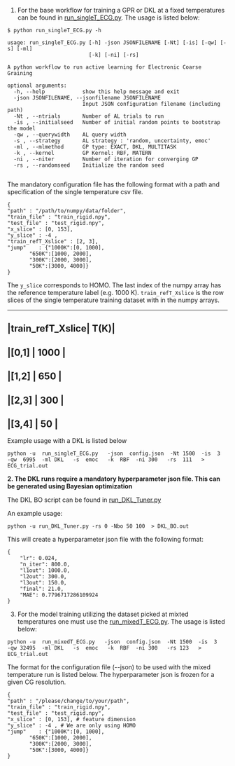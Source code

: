 
1. For the base workflow for training a GPR or DKL at a fixed temperatures can be found in [run_singleT_ECG.py](https://github.com/TheJacksonLab/ECG_ActiveLearning/blob/main/workflow/run_singleT_ECG.py). The usage is listed below:


```
$ python run_singleT_ECG.py -h

usage: run_singleT_ECG.py [-h] -json JSONFILENAME [-Nt] [-is] [-qw] [-s] [-ml]
                          [-k] [-ni] [-rs]

A python workflow to run active learning for Electronic Coarse Graining

optional arguments:
  -h, --help            show this help message and exit
  -json JSONFILENAME, --jsonfilename JSONFILENAME
                        Input JSON configuration filename (including path)
  -Nt , --ntrials       Number of AL trials to run
  -is , --initialseed   Number of initial random points to bootstrap the model
  -qw , --querywidth    AL query width
  -s , --strategy       AL strategy : 'random, uncertainty, emoc'
  -ml , --mlmethod      GP type: EXACT, DKL, MULTITASK
  -k , --kernel         GP Kernel: RBF, MATERN
  -ni , --niter         Number of iteration for converging GP
  -rs , --randomseed    Initialize the random seed


```

The mandatory configuration file has the following format with a path and specification of the single temperature csv file.

```
{
"path" : "/path/to/numpy/data/folder",
"train_file" : "train_rigid.npy",
"test_file" : "test_rigid.npy",
"x_slice" : [0, 153],
"y_slice" : -4 , 
"train_refT_Xslice" : [2, 3],
"jump"    : {"1000K":[0, 1000],
       "650K":[1000, 2000],
       "300K":[2000, 3000],
       "50K":[3000, 4000]}
}
```
The `y_slice` corresponds to HOMO. The last index of the numpy array has the reference temperature label (e.g. 1000 K). `train_refT_Xslice` is the row slices of the single temperature training dataset with in the numpy arrays.  
 _________________________
 |train_refT_Xslice| T(K)|
 -------------------------
 |[0,1]       | 1000     |
 -------------------------
 |[1,2]       | 650      |
 -------------------------
 |[2,3]       | 300      |
 -------------------------
 |[3,4]       | 50       |
 -------------------------

Example usage with a DKL is listed below 

```
python -u  run_singleT_ECG.py   -json  config.json  -Nt 1500  -is  3   -qw  6995  -ml DKL   -s  emoc   -k  RBF  -ni 300   -rs  111   > ECG_trial.out
```


**2.  The DKL runs require a mandatory hyperparameter json file. This can be generated using Bayesian optimization**

The DKL BO script can be found in [run_DKL_Tuner.py](https://github.com/TheJacksonLab/ECG_ActiveLearning/blob/main/workflow/run_DKL_Tuner.py)

An example usage:

```
python -u run_DKL_Tuner.py -rs 0 -Nbo 50 100  > DKL_BO.out
```

This will create a hyperparameter json file with the following format:

```
{
    "lr": 0.024,
    "n_iter": 800.0,
    "l1out": 1000.0,
    "l2out": 300.0,
    "l3out": 150.0,
    "final": 21.0,
    "MAE": 0.7796717286109924
}
```


3. For the model training utilizing the dataset picked at mixted temperatures one must use the [run_mixedT_ECG.py](https://github.com/TheJacksonLab/ECG_ActiveLearning/blob/main/workflow/run_mixedT_ECG.py). The usage is listed below:

```
python -u  run_mixedT_ECG.py   -json  config.json  -Nt 1500  -is  3   -qw 32495  -ml DKL   -s  emoc   -k  RBF  -ni 300   -rs 123   > ECG_trial.out

```




The format for the configuration file (--json) to be used with the mixed temperature run is listed below. The hyperparameter json is frozen for a given CG resolution.



```
{
"path" : "/please/change/to/your/path",
"train_file" : "train_rigid.npy",
"test_file" : "test_rigid.npy",
"x_slice" : [0, 153], # feature dimension 
"y_slice" : -4 , # We are only using HOMO
"jump"    : {"1000K":[0, 1000],
       "650K":[1000, 2000],
       "300K":[2000, 3000],
       "50K":[3000, 4000]}
}
```
